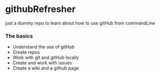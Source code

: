 # githubRefresher
just a dummy repo to learn about how to use gitHub from commandLine


### The basics
* Understand the use of gitHub
* Create repos
* Work with git and gitHub locally
* Create and work with issues
* Create a wiki and a github page
